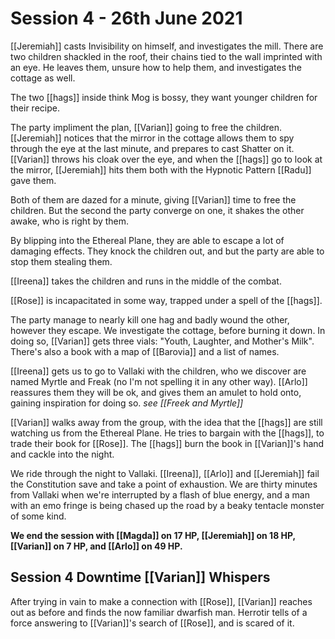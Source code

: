 # Session 4 - 26th June 2021

[[Jeremiah]] casts Invisibility on himself, and investigates the mill. There are two children shackled in the roof, their chains tied to the wall imprinted with an eye. He leaves them, unsure how to help them, and investigates the cottage as well.

The two [[hags]] inside think Mog is bossy, they want younger children for their recipe.

The party impliment the plan, [[Varian]] going to free the children. [[Jeremiah]] notices that the mirror in the cottage allows them to spy through the eye at the last minute, and prepares to cast Shatter on it. [[Varian]] throws his cloak over the eye, and when the [[hags]] go to look at the mirror, [[Jeremiah]] hits them both with the Hypnotic Pattern [[Radu]] gave them.

Both of them are dazed for a minute, giving [[Varian]] time to free the children. But the second the party converge on one, it shakes the other awake, who is right by them.

By blipping into the Ethereal Plane, they are able to escape a lot of damaging effects. They knock the children out, and but the party are able to stop them stealing them.

[[Ireena]] takes the children and runs in the middle of the combat.

[[Rose]] is incapacitated in some way, trapped under a spell of the [[hags]].

The party manage to nearly kill one hag and badly wound the other, however they escape. We investigate the cottage, before burning it down. In doing so, [[Varian]] gets three vials: "Youth, Laughter, and Mother's Milk". There's also a book with a map of [[Barovia]] and a list of names.

[[Ireena]] gets us to go to Vallaki with the children, who we discover are named Myrtle and Freak (no I'm not spelling it in any other way). [[Arlo]] reassures them they will be ok, and gives them an amulet to hold onto, gaining inspiration for doing so.
*see [[Freek and Myrtle]]*

[[Varian]] walks away from the group, with the idea that the [[hags]] are still watching us from the Ethereal Plane. He tries to bargain with the [[hags]], to trade their book for [[Rose]]. The [[hags]] burn the book in [[Varian]]'s hand and cackle into the night. 

We ride through the night to Vallaki. [[Ireena]], [[Arlo]] and [[Jeremiah]] fail the Constitution save and take a point of exhaustion. We are thirty minutes from Vallaki when we're interrupted by a flash of blue energy, and a man with an emo fringe is being chased up the road by a beaky tentacle monster of some kind.

**We end the session with [[Magda]] on 17 HP, [[Jeremiah]] on 18 HP, [[Varian]] on 7 HP, and [[Arlo]] on 49 HP.**

## Session 4 Downtime [[Varian]] Whispers

After trying in vain to make a connection with [[Rose]], [[Varian]] reaches out as before and finds the now familiar dwarfish man. Herrotir tells of a force answering to [[Varian]]'s search of [[Rose]], and is scared of it.